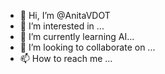 - 👋 Hi, I’m @AnitaVDOT
- 👀 I’m interested in ...
- 🌱 I’m currently learning AI...
- 💞️ I’m looking to collaborate on ...
- 📫 How to reach me ...

<!---
AnitaVDOT/AnitaVDOT is a ✨ special ✨ repository because its `README.md` (this file) appears on your GitHub profile.
You can click the Preview link to take a look at your changes.
--->
